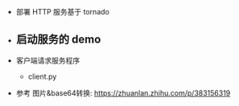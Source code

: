 

- 部署 HTTP 服务基于 tornado

- 启动服务的 demo
    - 

- 客户端请求服务程序
    - client.py

- 参考
图片&base64转换: https://zhuanlan.zhihu.com/p/383156319

